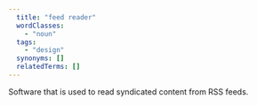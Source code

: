 ```yaml
---
  title: "feed reader"
  wordClasses:
    - "noun"
  tags:
    - "design"
  synonyms: []
  relatedTerms: []
---
```

Software that is used to read syndicated content from RSS feeds.
